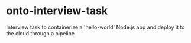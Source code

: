 # onto-interview-task
Interview task to containerize a 'hello-world' Node.js app and deploy it to the cloud through a pipeline
